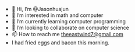 - 👋 Hi, I’m @Jasonhuajun
- 👀 I’m interested in math and computer
- 🌱 I’m currently learning computer programming
- 💞️ I’m looking to collaborate on computer science
- 📫 How to reach me theeastwind7@gmail.com
-    I had fried eggs and bacon this morning.


<!---
Jasonhuajun/Jasonhuajun is a ✨ special ✨ repository because its `README.md` (this file) appears on your GitHub profile.
You can click the Preview link to take a look at your changes.
--->
